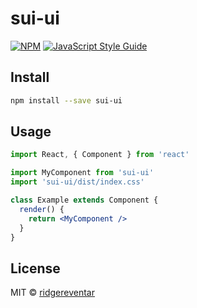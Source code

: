 # sui-ui

> 

[![NPM](https://img.shields.io/npm/v/sui-ui.svg)](https://www.npmjs.com/package/sui-ui) [![JavaScript Style Guide](https://img.shields.io/badge/code_style-standard-brightgreen.svg)](https://standardjs.com)

## Install

```bash
npm install --save sui-ui
```

## Usage

```jsx
import React, { Component } from 'react'

import MyComponent from 'sui-ui'
import 'sui-ui/dist/index.css'

class Example extends Component {
  render() {
    return <MyComponent />
  }
}
```

## License

MIT © [ridgereventar](https://github.com/ridgereventar)
